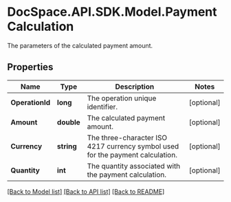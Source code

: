 # DocSpace.API.SDK.Model.PaymentCalculation
The parameters of the calculated payment amount.

## Properties

Name | Type | Description | Notes
------------ | ------------- | ------------- | -------------
**OperationId** | **long** | The operation unique identifier. | [optional] 
**Amount** | **double** | The calculated payment amount. | [optional] 
**Currency** | **string** | The three-character ISO 4217 currency symbol used for the payment calculation. | [optional] 
**Quantity** | **int** | The quantity associated with the payment calculation. | [optional] 

[[Back to Model list]](../README.md#documentation-for-models) [[Back to API list]](../README.md#documentation-for-api-endpoints) [[Back to README]](../README.md)

